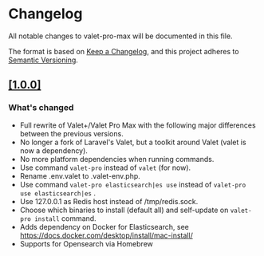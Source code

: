 # Changelog
All notable changes to valet-pro-max will be documented in this file.

The format is based on [Keep a Changelog](https://keepachangelog.com/en/1.0.0/),
and this project adheres to [Semantic Versioning](https://semver.org/spec/v2.0.0.html).

## [[1.0.0]](https://github.com/weprovide/valet-plus/compare/2.4.2...3.0.0)
### What's changed
- Full rewrite of Valet+/Valet Pro Max with the following major differences between the previous versions.
- No longer a fork of Laravel's Valet, but a toolkit around Valet (valet is now a dependency).
- No more platform dependencies when running commands.
- Use command `valet-pro` instead of `valet` (for now).
- Rename .env.valet to .valet-env.php.
- Use command `valet-pro elasticsearch|es use` instead of `valet-pro use elasticsearch|es` .
- Use 127.0.0.1 as Redis host instead of /tmp/redis.sock.
- Choose which binaries to install (default all) and self-update on `valet-pro install` command.
- Adds dependency on Docker for Elasticsearch, see https://docs.docker.com/desktop/install/mac-install/
- Supports for Opensearch via Homebrew
